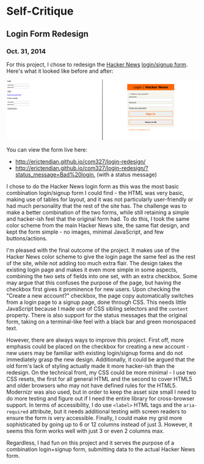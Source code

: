 # Self-Critique
## Login Form Redesign
### Oct. 31, 2014

For this project, I chose to redesign the [Hacker News](https://news.ycombinator.com/) [login/signup form](https://news.ycombinator.com/login?whence=news). Here's what it looked like before and after:

![Hacker News login, before and after](before-after.png "Left - before the redesign; Right - after the redesign")

You can view the form live here:

* <http://erictendian.github.io/com327/login-redesign/>
* <http://erictendian.github.io/com327/login-redesign/?status_message=Bad%20login.> (with a status message)

I chose to do the Hacker News login form as this was the most basic combination login/signup form I could find - the HTML was very basic, making use of tables for layout, and it was not particularly user-friendly or had much personality that the rest of the site has. The challenge was to make a better combination of the two forms, while still retaining a simple and hacker-ish feel that the original form had. To do this, I took the same color scheme from the main Hacker News site, the same flat design, and kept the form simple - no images, minimal JavaScript, and few buttons/actions.

I'm pleased with the final outcome of the project. It makes use of the Hacker News color scheme to give the login page the same feel as the rest of the site, while not adding too much extra flair. The design takes the existing login page and makes it even more simple in some aspects, combining the two sets of fields into one set, with an extra checkbox. Some may argue that this confuses the purpose of the page, but having the checkbox first gives it prominence for new users. Upon checking the "Create a new account?" checkbox, the page copy automatically switches from a login page to a signup page, done through CSS. This needs little JavaScript because I made use of CSS sibling selectors and the `content` property. There is also support for the status messages that the original form, taking on a terminal-like feel with a black bar and green monospaced text.

However, there are always ways to improve this project. First off, more emphasis could be placed on the checkbox for creating a new account - new users may be familiar with existing login/signup forms and do not immediately grasp the new design. Additionally, it could be argued that the old form's lack of styling actually made it more hacker-ish than the redesign. On the technical front, my CSS could be more minimal - I use two CSS resets, the first for all general HTML and the second to cover HTML5 and older browsers who may not have defined rules for the HTML5. Modernizr was also used, but in order to keep the asset size small I need to do more testing and figure out if I need the entire library for cross-browser support. In terms of accessibility, I do use `<label>` HTML tags and the `aria-required` attribute, but it needs additional testing with screen readers to ensure the form is very accessible. Finally, I could make my grid more sophisticated by going up to 6 or 12 columns instead of just 3. However, it seems this form works well with just 3 or even 2 columns max.

Regardless, I had fun on this project and it serves the purpose of a combination login+signup form, submitting data to the actual Hacker News form.
